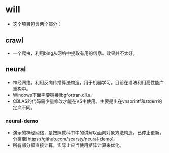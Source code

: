 # will
* 这个项目包含两个部分：

## crawl
* 一个爬虫，利用bing从网络中提取有用的信息。效果并不太好。

## neural
* 神经网络。利用反向传播算法构造，用于机器学习。目前在设法利用高性能库重构中。
* Windows下面需要链接libgfortran.dll.a。
* CBLAS的代码需少量修改才能在VS中使用。主要是出在vnsprintf和stderr的定义不同。

### neural-demo
* 演示的神经网络，是按照教科书中的讲解以面向对象方法构造。已停止更新，分离至[https://github.com/scarsty/neural-demo]。
* 所有部分都直接计算，实际上应当使用矩阵计算来优化。
